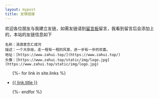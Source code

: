 ```yaml
---
layout: mypost
title: 友情链接
---
```


欢迎各位朋友与我建立友链，如需友链请到[留言板](chat.html)留言，我看到留言后会添加上的，本站的友链信息如下

```
名称：涓滴意念汇成河
描述：一个大杂烩，走一程有一程的风景，进一步有一步的欢喜。
地址：[https://www.zahui.top/](https://www.zahui.top/)
头像：[https://www.zahui.top/static/img/logo.jpg](https://www.zahui.top/static/img/logo.jpg)
```

<ul>
  {%- for link in site.links %}
  <li>
    <p><a href="{{ link.url }}" title="{{ link.desc }}" target="_blank" >{{ link.title }}</a></p>
  </li>
  {%- endfor %}
</ul>
